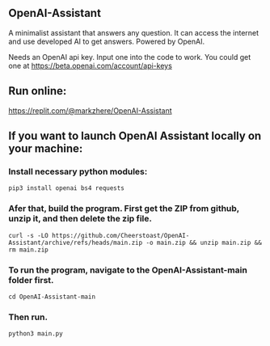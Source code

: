 ## OpenAI-Assistant

A minimalist assistant that answers any question.
It can access the internet and use developed AI to get answers.
Powered by OpenAI.

Needs an OpenAI api key. Input one into the code to work.
You could get one at https://beta.openai.com/account/api-keys

## Run online:
https://replit.com/@markzhere/OpenAI-Assistant
## If you want to launch OpenAI Assistant locally on your machine:
### Install necessary python modules:

    pip3 install openai bs4 requests
### Afer that, build the program. First get the ZIP from github, unzip it, and then delete the zip file. 

    curl -s -LO https://github.com/Cheerstoast/OpenAI-Assistant/archive/refs/heads/main.zip -o main.zip && unzip main.zip && rm main.zip
### To run the program, navigate to the OpenAI-Assistant-main folder first.
 
    cd OpenAI-Assistant-main
### Then run.

    python3 main.py
